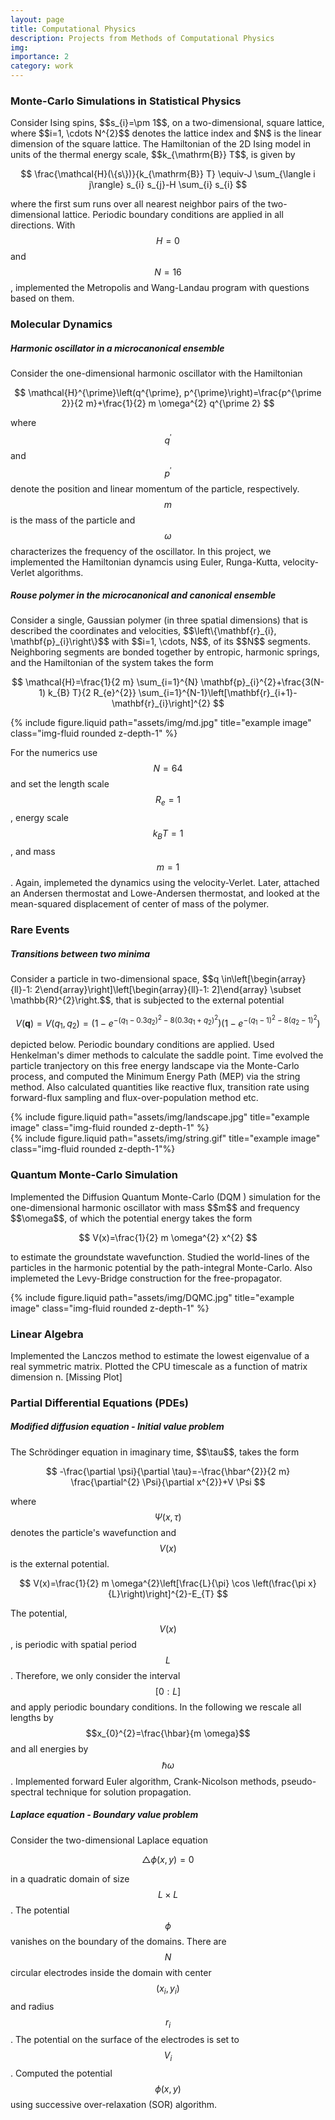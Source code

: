 ```yaml
---
layout: page
title: Computational Physics
description: Projects from Methods of Computational Physics
img: 
importance: 2
category: work
---
```


<h3>Monte-Carlo Simulations in Statistical Physics</h3>
Consider Ising spins, $$s_{i}=\pm 1$$, on a two-dimensional, square lattice, where $$i=1, \cdots N^{2}$$ denotes the lattice index and $N$ is the linear dimension of the square lattice. The Hamiltonian of the 2D Ising model in units of the thermal energy scale, $$k_{\mathrm{B}} T$$, is given by

$$
\frac{\mathcal{H}(\{s\})}{k_{\mathrm{B}} T} \equiv-J \sum_{\langle i j\rangle} s_{i} s_{j}-H \sum_{i} s_{i}
$$

where the first sum runs over all nearest neighbor pairs of the two-dimensional lattice. Periodic boundary conditions are applied in all directions. With $$H=0$$ and $$N=16$$, implemented the Metropolis and Wang-Landau program with questions based on them.

<h3>Molecular Dynamics</h3>
<h5> Harmonic oscillator in a microcanonical ensemble </h5>
Consider the one-dimensional harmonic oscillator with the Hamiltonian

$$
\mathcal{H}^{\prime}\left(q^{\prime}, p^{\prime}\right)=\frac{p^{\prime 2}}{2 m}+\frac{1}{2} m \omega^{2} q^{\prime 2}
$$

where $$q^{\prime}$$ and $$p^{\prime}$$ denote the position and linear momentum of the particle, respectively. $$m$$ is the mass of the particle and $$\omega$$ characterizes the frequency of the oscillator. In this project, we implemented the Hamiltonian dynamcis using Euler, Runga-Kutta, velocity-Verlet algorithms.

<h5> Rouse polymer in the microcanonical and canonical ensemble </h5>
Consider a single, Gaussian polymer (in three spatial dimensions) that is described the coordinates and velocities, $$\left\{\mathbf{r}_{i}, \mathbf{p}_{i}\right\}$$ with $$i=1, \cdots, N$$, of its $$N$$ segments. Neighboring segments are bonded together by entropic, harmonic springs, and the Hamiltonian of the system takes the form

$$
\mathcal{H}=\frac{1}{2 m} \sum_{i=1}^{N} \mathbf{p}_{i}^{2}+\frac{3(N-1) k_{B} T}{2 R_{e}^{2}} \sum_{i=1}^{N-1}\left[\mathbf{r}_{i+1}-\mathbf{r}_{i}\right]^{2}
$$
<div class="row">
    <div class="col-sm mt-3 mt-md-0">
        {% include figure.liquid path="assets/img/md.jpg" title="example image" class="img-fluid rounded z-depth-1" %}
    </div>
</div>

For the numerics use $$N=64$$ and set the length scale $$R_{e}=1$$, energy scale $$k_{B} T=1$$, and mass $$m=1$$. Again, implemeted the dynamics using the velocity-Verlet. Later, attached an Andersen thermostat and Lowe-Andersen thermostat, and looked at the mean-squared displacement of center of mass of the polymer.

<h3> Rare Events </h3>
<h5> Transitions between two minima </h5>
Consider a particle in two-dimensional space, $$q \in\left[\begin{array}{ll}-1: 2\end{array}\right]\left[\begin{array}{ll}-1: 2]\end{array} \subset \mathbb{R}^{2}\right.$$, that is subjected to the external potential

$$
V(\mathbf{q})=V\left(q_{1}, q_{2}\right)=\left(1-e^{-\left(q_{1}-0.3 q_{2}\right)^{2}-8\left(0.3 q_{1}+q_{2}\right)^{2}}\right)\left(1-e^{-\left(q_{1}-1\right)^{2}-8\left(q_{2}-1\right)^{2}}\right)
$$

depicted below. Periodic boundary conditions are applied. Used Henkelman's dimer methods to calculate the saddle point. Time evolved the particle tranjectory on this free energy landscape via the Monte-Carlo process, and computed the Minimum Energy Path (MEP) via the string method. Also calculated quantities like reactive flux, transition rate using forward-flux sampling and flux-over-population method etc. 
<div class="row">
    <div class="col">
        {% include figure.liquid path="assets/img/landscape.jpg" title="example image" class="img-fluid rounded z-depth-1" %}
    </div>
    <div class="col">
        {% include figure.liquid path="assets/img/string.gif" title="example image" class="img-fluid rounded z-depth-1"%}
    </div>
</div>
<h3> Quantum Monte-Carlo Simulation </h3>
Implemented the Diffusion Quantum Monte-Carlo (DQM ) simulation 
for the one-dimensional harmonic oscillator with mass $$m$$ and frequency $$\omega$$, of which the potential energy takes the form

$$
V(x)=\frac{1}{2} m \omega^{2} x^{2}
$$

to estimate the groundstate wavefunction. Studied the world-lines of the particles in the harmonic potential by the path-integral Monte-Carlo. Also implemeted the Levy-Bridge construction for the free-propagator.

<div class="row">
    <div class="col">   
    </div>
    <div class="col-6">
        {% include figure.liquid path="assets/img/DQMC.jpg" title="example image" class="img-fluid rounded z-depth-1" %}
    </div>
    <div class="col">
    </div>
</div>


<h3> Linear Algebra </h3>
Implemented the Lanczos method to estimate the lowest eigenvalue of a real symmetric matrix. Plotted the CPU timescale as a function of matrix dimension n. [Missing Plot]

<h3> Partial Differential Equations (PDEs) </h3>
<h5> Modified diffusion equation - Initial value problem </h5>
The Schrödinger equation in imaginary time, $$\tau$$, takes the form

$$
-\frac{\partial \psi}{\partial \tau}=-\frac{\hbar^{2}}{2 m} \frac{\partial^{2} \Psi}{\partial x^{2}}+V \Psi
$$

where $$\Psi(x, \tau)$$ denotes the particle's wavefunction and $$V(x)$$ is the external potential.

$$
V(x)=\frac{1}{2} m \omega^{2}\left[\frac{L}{\pi} \cos \left(\frac{\pi x}{L}\right)\right]^{2}-E_{T}
$$

The potential, $$V(x)$$, is periodic with spatial period $$L$$. Therefore, we only consider the interval $$[0: L]$$ and apply periodic boundary conditions. In the following we rescale all lengths by $$x_{0}^{2}=\frac{\hbar}{m \omega}$$ and all energies by $$\hbar \omega$$. Implemented forward Euler algorithm, Crank-Nicolson methods, pseudo-spectral technique for solution propagation. 

<h5>Laplace equation - Boundary value problem </h5>
Consider the two-dimensional Laplace equation

$$
\triangle \phi(x, y)=0
$$

in a quadratic domain of size $$L \times L$$. The potential $$\phi$$ vanishes on the boundary of the domains. There are $$N$$ circular electrodes inside the domain with center $$\left(x_{i}, y_{i}\right)$$ and radius $$r_{i}$$. The potential on the surface of the electrodes is set to $$V_{i}$$. Computed the potential $$\phi(x,y)$$ using successive over-relaxation (SOR) algorithm.
